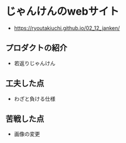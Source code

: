 # じゃんけんのwebサイト
- https://ryoutakiuchi.github.io/02_12_janken/
## プロダクトの紹介
- 若返りじゃんけん
## 工夫した点
- わざと負ける仕様
## 苦戦した点
- 画像の変更